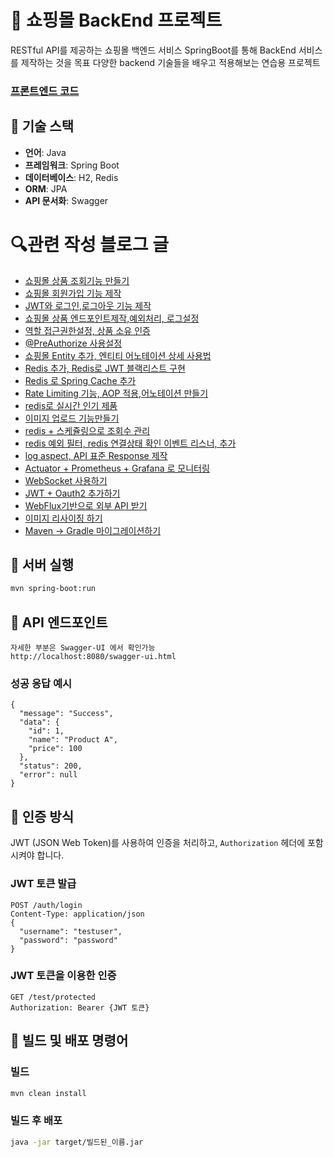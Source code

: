 # 📌 쇼핑몰 BackEnd 프로젝트

RESTful API를 제공하는 쇼핑몰 백엔드 서비스
SpringBoot를 통해 BackEnd 서비스를 제작하는 것을 목표
다양한 backend 기술들을 배우고 적용해보는 연습용 프로젝트

### [프론트엔드 코드](https://github.com/asa9874/shoppingmall-frontend)

## 📌 기술 스택

- **언어**: Java
- **프레임워크**: Spring Boot
- **데이터베이스**: H2, Redis
- **ORM**: JPA
- **API 문서화**: Swagger

# 🔍관련 작성 블로그 글
- [쇼핑몰 상품 조회기능 만들기](https://asa9874.tistory.com/661)
- [쇼핑몰 회원가입 기능 제작](https://asa9874.tistory.com/662)
- [JWT와 로그인,로그아웃 기능 제작](https://asa9874.tistory.com/663)
- [쇼핑몰 상품 엔드포인트제작,예외처리, 로그설정](https://asa9874.tistory.com/665)
- [역할 접근권한설정, 상품 소유 인증](https://asa9874.tistory.com/666)
- [@PreAuthorize 사용설정](https://asa9874.tistory.com/667)
- [쇼핑몰 Entity 추가, 엔티티 어노테이션 상세 사용법](https://asa9874.tistory.com/668)
- [Redis 추가, Redis로 JWT 블랙리스트 구현](https://asa9874.tistory.com/669)
- [Redis 로 Spring Cache 추가](https://asa9874.tistory.com/670)
- [Rate Limiting 기능, AOP 적용,어노테이션 만들기](https://asa9874.tistory.com/671)
- [redis로 실시간 인기 제품](https://asa9874.tistory.com/672)
- [이미지 업로드 기능만들기](https://asa9874.tistory.com/673)
- [redis + 스케쥴링으로 조회수 관리](https://asa9874.tistory.com/674)
- [redis 예외 필터, redis 연결상태 확인 이벤트 리스너, 추가](https://asa9874.tistory.com/675)
- [log aspect, API 표준 Response 제작](https://asa9874.tistory.com/677)
- [Actuator + Prometheus + Grafana 로 모니터링](https://asa9874.tistory.com/678)
- [WebSocket 사용하기](https://asa9874.tistory.com/679)
- [JWT + Oauth2 추가하기](https://asa9874.tistory.com/680)
- [WebFlux기반으로 외부 API 받기](https://asa9874.tistory.com/681)
- [이미지 리사이징 하기](https://asa9874.tistory.com/683)
- [Maven -> Gradle 마이그레이션하기](https://asa9874.tistory.com/689)



## 📍 서버 실행

```sh
mvn spring-boot:run
```

## 📍 API 엔드포인트

```
자세한 부분은 Swagger-UI 에서 확인가능
http://localhost:8080/swagger-ui.html
```

### 성공 응답 예시
``` 
{
  "message": "Success",
  "data": {
    "id": 1,
    "name": "Product A",
    "price": 100
  },
  "status": 200,
  "error": null
}
```

## 📌 인증 방식

JWT (JSON Web Token)를 사용하여 인증을 처리하고,
`Authorization` 헤더에 포함시켜야 합니다.

### JWT 토큰 발급

```http
POST /auth/login
Content-Type: application/json
{
  "username": "testuser",
  "password": "password"
}
```

### JWT 토큰을 이용한 인증

```http
GET /test/protected
Authorization: Bearer {JWT 토큰}
```

## 📌 빌드 및 배포 명령어

### 빌드

```sh
mvn clean install
```

### 빌드 후 배포

```sh
java -jar target/빌드된_이름.jar
```
